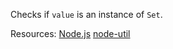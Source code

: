 Checks if <code>value</code> is an instance of <code>Set</code>.

Resources: [Node.js](https://nodejs.org/api/util.html#utiltypesissetvalue) [node-util](https://github.com/browserify/node-util/)
